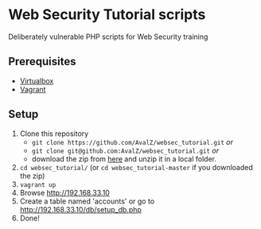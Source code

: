# Web Security Tutorial scripts
Deliberately vulnerable PHP scripts for Web Security training

## Prerequisites
* [Virtualbox](https://www.virtualbox.org/wiki/Downloads)
* [Vagrant](https://www.vagrantup.com/downloads.html)

## Setup
1. Clone this repository
    * `git clone https://github.com/AvalZ/websec_tutorial.git` _or_
    * `git clone git@github.com:AvalZ/websec_tutorial.git` _or_
    * download the zip from [here](https://github.com/AvalZ/websec_tutorial/archive/master.zip) and unzip it in a local folder.
2. `cd websec_tutorial/` (or `cd websec_tutorial-master` if you downloaded the zip)
3. `vagrant up`
4. Browse http://192.168.33.10
5. Create a table named 'accounts' or go to http://192.168.33.10/db/setup_db.php
6. Done!
